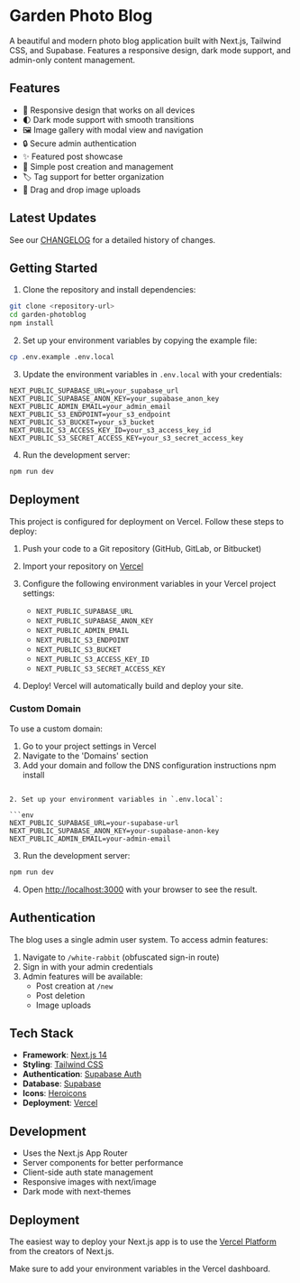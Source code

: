 # Garden Photo Blog

A beautiful and modern photo blog application built with Next.js, Tailwind CSS, and Supabase. Features a responsive design, dark mode support, and admin-only content management.

## Features

- 📱 Responsive design that works on all devices
- 🌓 Dark mode support with smooth transitions
- 🖼️ Image gallery with modal view and navigation
- 🔒 Secure admin authentication
- ✨ Featured post showcase
- 📝 Simple post creation and management
- 🏷️ Tag support for better organization
- 🎯 Drag and drop image uploads

## Latest Updates

See our [CHANGELOG](CHANGELOG.md) for a detailed history of changes.

## Getting Started

1. Clone the repository and install dependencies:

```bash
git clone <repository-url>
cd garden-photoblog
npm install
```

2. Set up your environment variables by copying the example file:

```bash
cp .env.example .env.local
```

3. Update the environment variables in `.env.local` with your credentials:

```env
NEXT_PUBLIC_SUPABASE_URL=your_supabase_url
NEXT_PUBLIC_SUPABASE_ANON_KEY=your_supabase_anon_key
NEXT_PUBLIC_ADMIN_EMAIL=your_admin_email
NEXT_PUBLIC_S3_ENDPOINT=your_s3_endpoint
NEXT_PUBLIC_S3_BUCKET=your_s3_bucket
NEXT_PUBLIC_S3_ACCESS_KEY_ID=your_s3_access_key_id
NEXT_PUBLIC_S3_SECRET_ACCESS_KEY=your_s3_secret_access_key
```

4. Run the development server:

```bash
npm run dev
```

## Deployment

This project is configured for deployment on Vercel. Follow these steps to deploy:

1. Push your code to a Git repository (GitHub, GitLab, or Bitbucket)

2. Import your repository on [Vercel](https://vercel.com)

3. Configure the following environment variables in your Vercel project settings:
   - `NEXT_PUBLIC_SUPABASE_URL`
   - `NEXT_PUBLIC_SUPABASE_ANON_KEY`
   - `NEXT_PUBLIC_ADMIN_EMAIL`
   - `NEXT_PUBLIC_S3_ENDPOINT`
   - `NEXT_PUBLIC_S3_BUCKET`
   - `NEXT_PUBLIC_S3_ACCESS_KEY_ID`
   - `NEXT_PUBLIC_S3_SECRET_ACCESS_KEY`

4. Deploy! Vercel will automatically build and deploy your site.

### Custom Domain

To use a custom domain:

1. Go to your project settings in Vercel
2. Navigate to the 'Domains' section
3. Add your domain and follow the DNS configuration instructions
npm install
```

2. Set up your environment variables in `.env.local`:

```env
NEXT_PUBLIC_SUPABASE_URL=your-supabase-url
NEXT_PUBLIC_SUPABASE_ANON_KEY=your-supabase-anon-key
NEXT_PUBLIC_ADMIN_EMAIL=your-admin-email
```

3. Run the development server:

```bash
npm run dev
```

4. Open [http://localhost:3000](http://localhost:3000) with your browser to see the result.

## Authentication

The blog uses a single admin user system. To access admin features:

1. Navigate to `/white-rabbit` (obfuscated sign-in route)
2. Sign in with your admin credentials
3. Admin features will be available:
   - Post creation at `/new`
   - Post deletion
   - Image uploads

## Tech Stack

- **Framework**: [Next.js 14](https://nextjs.org)
- **Styling**: [Tailwind CSS](https://tailwindcss.com)
- **Authentication**: [Supabase Auth](https://supabase.com/auth)
- **Database**: [Supabase](https://supabase.com)
- **Icons**: [Heroicons](https://heroicons.com)
- **Deployment**: [Vercel](https://vercel.com)

## Development

- Uses the Next.js App Router
- Server components for better performance
- Client-side auth state management
- Responsive images with next/image
- Dark mode with next-themes

## Deployment

The easiest way to deploy your Next.js app is to use the [Vercel Platform](https://vercel.com/new) from the creators of Next.js.

Make sure to add your environment variables in the Vercel dashboard.
